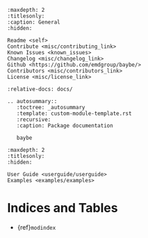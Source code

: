 ```{toctree}
:maxdepth: 2
:titlesonly:
:caption: General
:hidden:

Readme <self>
Contribute <misc/contributing_link>
Known Issues <known_issues>
Changelog <misc/changelog_link>
Github <https://github.com/emdgroup/baybe/>
Contributors <misc/contributors_link>
License <misc/license_link>
```

```{include} ../README.md
:relative-docs: docs/
```

```{eval-rst}
.. autosummary::
   :toctree: _autosummary
   :template: custom-module-template.rst
   :recursive:
   :caption: Package documentation

   baybe
```

```{toctree}
:maxdepth: 2
:titlesonly:
:hidden:

User Guide <userguide/userguide>
Examples <examples/examples>
```

# Indices and Tables

- {ref}`modindex`
